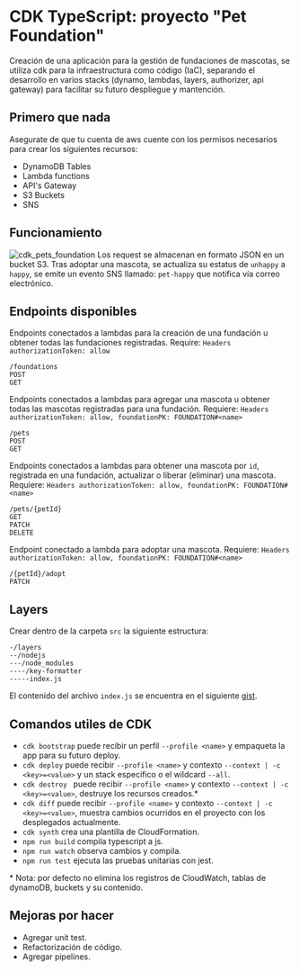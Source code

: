 # CDK TypeScript: proyecto "Pet Foundation"

Creación de una aplicación para la gestión de fundaciones de mascotas, se utiliza cdk para la infraestructura como código (IaC), separando el desarrollo en varios stacks (dynamo, lambdas, layers, authorizer, api gateway) para facilitar su futuro despliegue y mantención.

## Primero que nada

Asegurate de que tu cuenta de aws cuente con los permisos necesarios para crear los siguientes recursos:

- DynamoDB Tables
- Lambda functions
- API's Gateway
- S3 Buckets
- SNS

## Funcionamiento

![cdk_pets_foundation](https://user-images.githubusercontent.com/20530235/174009852-1fa9b90d-739b-40c4-847e-13d0c67c99dd.png)
Los request se almacenan en formato JSON en un bucket S3.
Tras adoptar una mascota, se actualiza su estatus de `unhappy` a `happy`, se emite un evento SNS llamado: `pet-happy` que notifica vía correo electrónico.

## Endpoints disponibles

Endpoints conectados a lambdas para la creación de una fundación u obtener todas las fundaciones registradas. Require: `Headers authorizationToken: allow`

```
/foundations
POST
GET
```

Endpoints conectados a lambdas para agregar una mascota u obtener todas las mascotas registradas para una fundación. Requiere: `Headers authorizationToken: allow, foundationPK: FOUNDATION#<name>`

```
/pets
POST
GET
```

Endpoints conectados a lambdas para obtener una mascota por `id`, registrada en una fundación, actualizar o liberar (eliminar) una mascota. Requiere: `Headers authorizationToken: allow, foundationPK: FOUNDATION#<name>`

```
/pets/{petId}
GET
PATCH
DELETE
```

Endpoint conectado a lambda para adoptar una mascota. Requiere: `Headers authorizationToken: allow, foundationPK: FOUNDATION#<name>`

```
/{petId}/adopt
PATCH

```

## Layers

Crear dentro de la carpeta `src` la siguiente estructura:

```
-/layers
--/nodejs
---/node_modules
----/key-formatter
-----index.js
```

El contenido del archivo `index.js` se encuentra en el siguiente [gist](https://gist.github.com/fsjorgeluis/55c4bfa67148034f867155516b319638).

## Comandos utiles de CDK

- `cdk bootstrap` puede recibir un perfil `--profile <name>` y empaqueta la app para su futuro deploy.
- `cdk deploy` puede recibir `--profile <name>` y contexto `--context | -c <key>=<value>` y un stack especifico o el wildcard `--all`.
- `cdk destroy ` puede recibir `--profile <name>` y contexto `--context | -c <key>=<value>`, destruye los recursos creados.\*
- `cdk diff` puede recibir `--profile <name>` y contexto `--context | -c <key>=<value>`, muestra cambios ocurridos en el proyecto con los desplegados actualmente.
- `cdk synth` crea una plantilla de CloudFormation.
- `npm run build` compila typescript a js.
- `npm run watch` observa cambios y compila.
- `npm run test` ejecuta las pruebas unitarias con jest.

\* Nota: por defecto no elimina los registros de CloudWatch, tablas de dynamoDB, buckets y su contenido.

## Mejoras por hacer

- Agregar unit test.
- Refactorización de código.
- Agregar pipelines.
